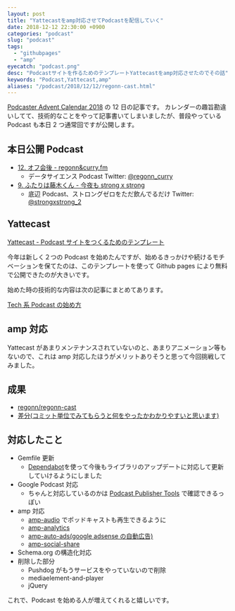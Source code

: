 ```yaml
---
layout: post
title: "Yattecastをamp対応させてPodcastを配信していく"
date: 2018-12-12 22:30:00 +0900
categories: "podcast"
slug: "podcast"
tags:
  - "githubpages"
  - "amp"
eyecatch: "podcast.png"
desc: "Podcastサイトを作るためのテンプレートYattecastをamp対応させたのでその話"
keywords: "Podcast,Yattecast,amp"
aliases: "/podcast/2018/12/12/regonn-cast.html"
---
```


[Podcaster Advent Calendar 2018](https://adventar.org/calendars/3068) の 12 日の記事です。
カレンダーの趣旨勘違いしてて、技術的なことをやって記事書いてしまいましたが、普段やっている Podcast も本日 2 つ通常回ですが公開します。

## 本日公開 Podcast

- [12. オフ会後 - regonn&curry.fm](https://regonn-curry-fm.github.io/episode/12)
  - データサイエンス Podcast Twitter: [@regonn_curry](https://twitter.com/regonn_curry)
- [9. ふたりは藤木くん - 今夜も strong x strong](https://strong-strong.github.io/episode/9)
  - 底辺 Podcast、ストロングゼロをただ飲んでるだけ Twitter: [@strongxstrong_2](https://twitter.com/strongxstrong_2)

## Yattecast

[Yattecast - Podcast サイトをつくるためのテンプレート](https://r7kamura.github.io/yattecast/)

今年は新しく２つの Podcast を始めたんですが、始めるきっかけや続けるモチベーションを保てたのは、このテンプレートを使って Github pages により無料で公開できたのが大きいです。

始めた時の技術的な内容は次の記事にまとめてあります。

[Tech 系 Podcast の始め方](https://blog.regonn.tokyo/podcast/2018/10/07/podcast.html)

## amp 対応

Yattecast があまりメンテナンスされていないのと、あまりアニメーション等もないので、これは amp 対応したほうがメリットありそうと思って今回挑戦してみました。

## 成果

- [regonn/regonn-cast](https://github.com/regonn/regonn-cast)
- [差分(コミット単位でみてもらうと何をやったかわかりやすいと思います)](https://github.com/r7kamura/yattecast/compare/master...regonn:master)

## 対応したこと

- Gemfile 更新
  - [Dependabot](https://dependabot.com/)を使って今後もライブラリのアップデートに対応して更新していけるようにしました
- Google Podcast 対応
  - ちゃんと対応しているのかは [Podcast Publisher Tools](https://search.google.com/devtools/podcast/preview?hl=ja) で確認できるっぽい
- amp 対応
  - [amp-audio](https://www.ampproject.org/docs/reference/components/amp-audio) でポッドキャストも再生できるように
  - [amp-analytics](https://www.ampproject.org/docs/reference/components/amp-analytics)
  - [amp-auto-ads(google adsense の自動広告)](https://www.ampproject.org/docs/reference/components/amp-auto-ads)
  - [amp-social-share](https://www.ampproject.org/docs/reference/components/amp-social-share)
- Schema.org の構造化対応
- 削除した部分
  - Pushdog がもうサービスをやっていないので削除
  - mediaelement-and-player
  - jQuery

これで、Podcast を始める人が増えてくれると嬉しいです。
